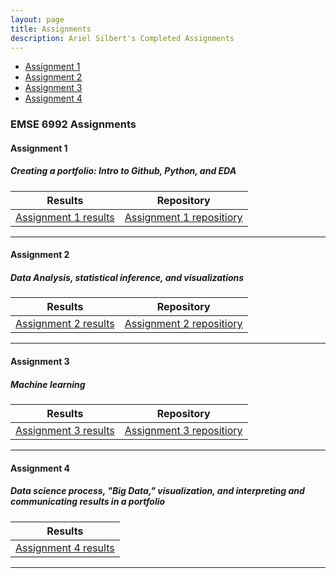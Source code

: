 ```yaml
---
layout: page
title: Assignments
description: Ariel Silbert's Completed Assignments
---
```



<div class="navbar">
    <div class="navbar-inner">
        <ul class="nav">
            <li><a href="#Assignment 1">Assignment 1</a></li>
            <li><a href="#Assignment 2">Assignment 2</a></li>
            <li><a href="#Assignment 3">Assignment 3</a></li>
            <li><a href="#Assignment 4">Assignment 4</a></li>
        </ul>
    </div>
</div>


### EMSE 6992 Assignments
####  <a name="Assignment 1"></a>Assignment 1
##### <a name="datamanipulationandaggregation"></a>Creating a portfolio: Intro to Github, Python, and EDA

Results | Repository
---|---
[Assignment 1 results](https://alsilbert.github.io/Assignments/HW1_ArielSilbert.ipynb)| [Assignment 1 repositiory](https://github.com/alsilbert/alsilbert.github.io/tree/master/Assignments/data/HW1)

---


####  <a name="Assignment 2"></a>Assignment 2
##### <a name="scientificcomputing"></a>Data Analysis, statistical inference, and visualizations

| Results                | Repository                 |
| ---------------------- |:--------------------------:|
| [Assignment 2 results](https://alsilbert.github.io/Assignments/HW2_ArielSilbert.ipynb)| [Assignment 2 repositiory](https://github.com/alsilbert/alsilbert.github.io/tree/master/Assignments/data/HW2)|

---


####  <a name="Assignment 3"></a>Assignment 3
##### <a name="deeplearning"></a>Machine learning


| Results                | Repository                 |
| ---------------------- |:--------------------------:|
| [Assignment 3 results](https://alsilbert.github.io/Assignments/HW3_ArielSilbert.ipynb)| [Assignment 3 repositiory](https://github.com/alsilbert/alsilbert.github.io/tree/master/Assignments/data/HW2)|

---



####  <a name="Assignment 4"></a>Assignment 4
##### <a name="networkanalysis"></a>Data science process, "Big Data," visualization, and interpreting and communicating results in a portfolio


| Results                |
| ---------------------- |
| [Assignment 4 results](https://alsilbert.github.io/)|

---
